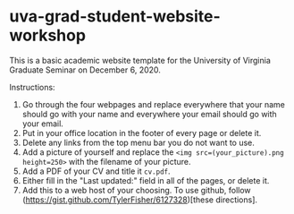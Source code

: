 # uva-grad-student-website-workshop

This is a basic academic website template for the University of Virginia Graduate Seminar on December 6, 2020.

Instructions:

1. Go through the four webpages and replace everywhere that your name should go with your name and everywhere your email should go with your email.
1. Put in your office location in the footer of every page or delete it.
1. Delete any links from the top menu bar you do not want to use.
1. Add a picture of yourself and replace the `<img src=(your_picture).png height=250>` with the filename of your picture.
1. Add a PDF of your CV and title it `cv.pdf`.
1. Either fill in the "Last updated:" field in all of the pages, or delete it.
1. Add this to a web host of your choosing. To use github, follow (https://gist.github.com/TylerFisher/6127328)[these directions]. 
